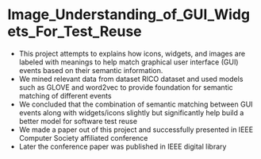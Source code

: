 # Image_Understanding_of_GUI_Widgets_For_Test_Reuse

- This project attempts to explains how icons, widgets, and images are labeled with
meanings to help match graphical user interface (GUI) events
based on their semantic information.
- We mined relevant data from dataset RICO dataset and used models such as
GLOVE and word2vec to provide foundation for semantic
matching of different events
- We concluded that the combination of semantic matching between GUI events along with widgets/icons slightly but significantly help build a better model for software test reuse
- We made a paper out of this project and successfully presented in IEEE Computer Society affiliated conference
- Later the conference paper was published in IEEE digital library
